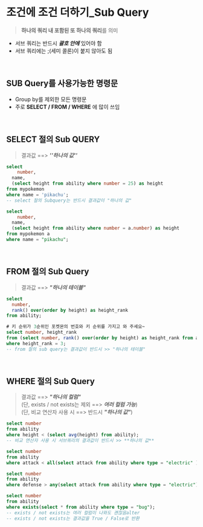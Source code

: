 # 조건에 조건 더하기_Sub Query
> **하나의 쿼리 내 포함된 또 하나의 쿼리**를 의미
* 서브 쿼리는 반드시 ***괄호 안에*** 있어야 함
* 서브 쿼리에는 ;(세미 콜론)이 붙지 않아도 됨

<br />

## SUB Query를 사용가능한 명령문
* Group by를 제외한 모든 명령문
* 주로 **SELECT / FROM / WHERE** 에 많이 쓰임

<br />

## SELECT 절의 Sub QUERY
> 결과값 ==> ***''하나의 값''***

```sql
select
	number,
  name,
  (select height from ability where number = 25) as height
from mypokemon
where name = 'pikachu';
-- select 절의 Subquery는 반드시 결과값이 "하나의 값"

select 
	number,
  name,
  (select height from ability where number = a.number) as height
from mypokemon a
where name = "pikachu";
```

<br />

## FROM 절의 Sub Query
> 결과값 ==> ***"하나의 테이블"***

```sql
select 
  number,
  rank() over(order by height) as height_rank
from ability;

# 키 순위가 3순위인 포켓몬의 번호와 키 순위를 가지고 와 주세요~
select number, height_rank
from (select number, rank() over(order by height) as height_rank from ability) as a
where height_rank = 3;
-- from 절의 sub query는 결과값이 반드시 >> "하나의 테이블"
```

<br />

## WHERE 절의 Sub Query
> 결과값 ==> ***"하나의 컬럼"*** <br />
  (단, exists / not exists는 제외 ==> ***여러 컬럼 가능***) <br />
  (단, 비교 연산자 사용 시 ==> 반드시 ***"하나의 값"***)

```sql
select number
from ability
where height < (select avg(height) from ability);
-- 비교 연산자 사용 시 서브쿼리의 결과값이 반드시 >> **하나의 값**

select number
from ability
where attack < all(select attack from ability where type = "electric" );

select number
from ability
where defense > any(select attack from ability where type = "electric");

select number
from ability
where exists(select * from ability where type = "bug");
-- exists / not exists는 여러 컬럼이 나와도 괜찮음alter
-- exists / not exists는 결과값을 True / False로 반환

```

<br />
